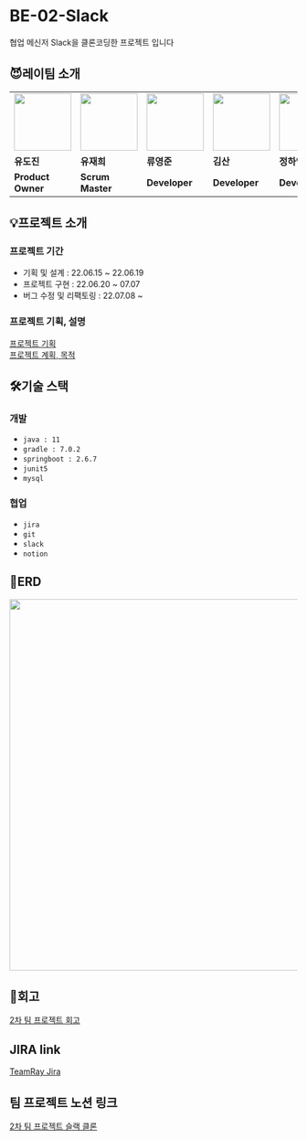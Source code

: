 # BE-02-Slack

협업 메신저 Slack을 클론코딩한 프로젝트 입니다


## 😈레이팀 소개   

<table>
  <tr>
    <td>
        <a href="https://github.com/dojinyou">
            <img src="https://avatars.githubusercontent.com/u/61923768?v=4" width="100px" />
        </a>
    </td>
    <td>
        <a href="https://github.com/UJ15">
            <img src="https://avatars.githubusercontent.com/u/57293011?v=4" width="100px" />
        </a>
    </td>
    <td>
        <a href="https://github.com/ecvheo1">
            <img src="https://avatars.githubusercontent.com/u/78195316?v=4" width="100px" />
        </a>
    </td>
    <td>
        <a href="https://github.com/waterfogSW">
            <img src="https://avatars.githubusercontent.com/u/28651727?v=4" width="100px" />
        </a>
    </td>
    <td>
        <a href="https://github.com/gkdud583">
            <img src="https://avatars.githubusercontent.com/u/60775067?v=4" width="100px" />
        </a>
    </td>
  </tr>
  <tr>
    <td><b>유도진</b></td>
    <td><b>유재희</b></td>
    <td><b>류영준</b></td>
    <td><b>김산</b></td>
    <td><b>정하영</b></td>
  </tr>
  <tr>
    <td><b>Product Owner</b></td>
    <td><b>Scrum Master</b></td>
    <td><b>Developer</b></td>
    <td><b>Developer</b></td>
    <td><b>Developer</b></td>
  </tr>
</table>

## 💡프로젝트 소개
### 프로젝트 기간

- 기획 및 설계 : 22.06.15 ~ 22.06.19
- 프로젝트 구현 : 22.06.20 ~ 07.07
- 버그 수정 및 리팩토링 : 22.07.08 ~ 

### 프로젝트 기획, 설명
<a href="https://www.notion.so/backend-devcourse/2-7277b683010f4b6ca5c285212689df30" target="_blank">프로젝트 기획</a>   
<a href="https://www.notion.so/backend-devcourse/2-a4c4a7d244fe486393fe1dd276273945" target="_blank">프로젝트 계획, 목적</a>  

## 🛠️기술 스택
   
### 개발
- `java : 11 `   
- `gradle : 7.0.2`     
- `springboot : 2.6.7`      
- `junit5`     
- `mysql`   
### 협업   
- `jira`   
- `git`   
- `slack`   
- `notion`   

## 📑ERD
<center><img src="https://user-images.githubusercontent.com/57293011/177763419-7734b867-e37f-4d1f-9e26-129a8648df46.png" width="650" height="650"></center>

## 👟회고   
<a href="https://www.notion.so/backend-devcourse/2-4a3e2b7c735944d79d9d69b576441606" target="_blank">2차 팀 프로젝트 회고</a>  

## JIRA link
<a href="https://teamray.atlassian.net/jira/software/projects/XS2/boards/2/roadmap" target="_blank">TeamRay Jira</a>  

## 팀 프로젝트 노션 링크
<a href="https://www.notion.so/backend-devcourse/06b833ea895a465691457835708a0a51" target="_blank">2차 팀 프로젝트 슬랙 클론 </a>

